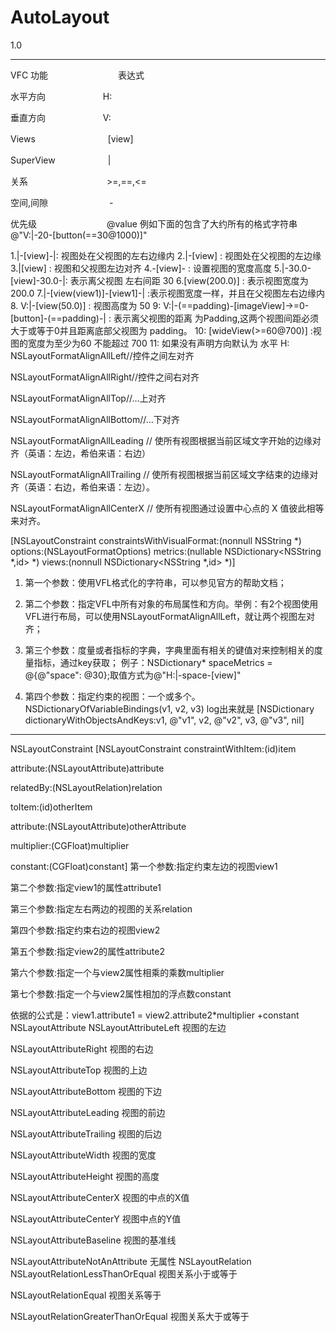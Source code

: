 # AutoLayout
1.0

--------------------------------------------------------------------------------------

VFC
功能　　　　　　　　表达式

水平方向  　　　　　　  H:

垂直方向  　　　　　　  V:

Views　　　　　　　　 [view]

SuperView　　　　　　|

关系　　　　　　　　　>=,==,<=

空间,间隙　　　　　　　-

优先级　　　　　　　　@value
例如下面的包含了大约所有的格式字符串
@"V:|-20-[button(==30@1000)]"

1.|-[view]-|:  视图处在父视图的左右边缘内
2.|-[view]  :   视图处在父视图的左边缘
3.|[view]   :   视图和父视图左边对齐
4.-[view]-  :  设置视图的宽度高度
5.|-30.0-[view]-30.0-|:  表示离父视图 左右间距  30
6.[view(200.0)] : 表示视图宽度为 200.0
7.|-[view(view1)]-[view1]-| :表示视图宽度一样，并且在父视图左右边缘内
8. V:|-[view(50.0)] : 视图高度为  50
9: V:|-(==padding)-[imageView]->=0-[button]-(==padding)-| : 表示离父视图的距离
为Padding,这两个视图间距必须大于或等于0并且距离底部父视图为 padding。
10:  [wideView(>=60@700)]  :视图的宽度为至少为60 不能超过  700
11: 如果没有声明方向默认为  水平  H:
NSLayoutFormatAlignAllLeft//控件之间左对齐

NSLayoutFormatAlignAllRight//控件之间右对齐

NSLayoutFormatAlignAllTop//...上对齐

NSLayoutFormatAlignAllBottom//...下对齐

NSLayoutFormatAlignAllLeading // 使所有视图根据当前区域文字开始的边缘对齐（英语：左边，希伯来语：右边）

NSLayoutFormatAlignAllTrailing // 使所有视图根据当前区域文字结束的边缘对齐（英语：右边，希伯来语：左边）。

NSLayoutFormatAlignAllCenterX // 使所有视图通过设置中心点的 X 值彼此相等来对齐。

[NSLayoutConstraint constraintsWithVisualFormat:(nonnull NSString *) options:(NSLayoutFormatOptions) metrics:(nullable NSDictionary<NSString *,id> *) views:(nonnull NSDictionary<NSString *,id> *)]

1) 第一个参数：使用VFL格式化的字符串，可以参见官方的帮助文档；

2) 第二个参数：指定VFL中所有对象的布局属性和方向。举例：有2个视图使用VFL进行布局，可以使用NSLayoutFormatAlignAllLeft，就让两个视图左对齐；

3) 第三个参数：度量或者指标的字典，字典里面有相关的键值对来控制相关的度量指标，通过key获取；
例子：NSDictionary* spaceMetrics = @{@"space": @30};取值方式为@"H:|-space-[view]"

4) 第四个参数：指定约束的视图：一个或多个。 NSDictionaryOfVariableBindings(v1, v2, v3) log出来就是 [NSDictionary dictionaryWithObjectsAndKeys:v1, @"v1", v2, @"v2", v3, @"v3", nil]
-------------------------------------------------------------------------------------
NSLayoutConstraint
[NSLayoutConstraint constraintWithItem:(id)item

attribute:(NSLayoutAttribute)attribute

relatedBy:(NSLayoutRelation)relation

toItem:(id)otherItem

attribute:(NSLayoutAttribute)otherAttribute

multiplier:(CGFloat)multiplier

constant:(CGFloat)constant]
第一个参数:指定约束左边的视图view1

第二个参数:指定view1的属性attribute1

第三个参数:指定左右两边的视图的关系relation

第四个参数:指定约束右边的视图view2

第五个参数:指定view2的属性attribute2

第六个参数:指定一个与view2属性相乘的乘数multiplier

第七个参数:指定一个与view2属性相加的浮点数constant

依据的公式是：view1.attribute1 = view2.attribute2*multiplier +constant
NSLayoutAttribute
NSLayoutAttributeLeft 视图的左边

NSLayoutAttributeRight 视图的右边

NSLayoutAttributeTop 视图的上边

NSLayoutAttributeBottom 视图的下边

NSLayoutAttributeLeading 视图的前边

NSLayoutAttributeTrailing 视图的后边

NSLayoutAttributeWidth 视图的宽度

NSLayoutAttributeHeight 视图的高度

NSLayoutAttributeCenterX 视图的中点的X值

NSLayoutAttributeCenterY 视图中点的Y值

NSLayoutAttributeBaseline 视图的基准线

NSLayoutAttributeNotAnAttribute 无属性
NSLayoutRelation
NSLayoutRelationLessThanOrEqual 视图关系小于或等于

NSLayoutRelationEqual      视图关系等于

NSLayoutRelationGreaterThanOrEqual      视图关系大于或等于

